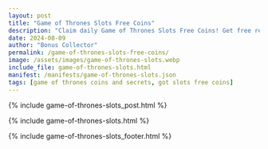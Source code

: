 ```yaml
---
layout: post
title: "Game of Thrones Slots Free Coins"
description: "Claim daily Game of Thrones Slots Free Coins! Get free rewards and spin your way to the Iron Throne – updated daily for all players."
date: 2024-08-09
author: "Bonus Collector"
permalink: /game-of-thrones-slots-free-coins/
image: /assets/images/game-of-thrones-slots.webp
include_file: game-of-thrones-slots.html
manifest: /manifests/game-of-thrones-slots.json
tags: [game of thrones coins and secrets, got slots free coins]
---
```


{% include game-of-thrones-slots_post.html %}

{% include game-of-thrones-slots.html %}

{% include game-of-thrones-slots_footer.html %}